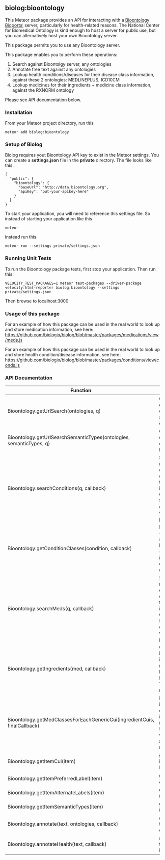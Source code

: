## biolog:bioontology
This Meteor package provides an API for interacting with a [Bioontology Bioportal](http://bioportal.bioontology.org/) server,
particularly for health-related reasons.
The National Center for Biomedical Ontology is kind enough to host a server for public use,
but you can alternatively host your own Bioontology server.

This package permits you to use any Bioontology server.

This package enables you to perform these operations:

1. Search against Bioontolgy server, any ontologies
2. Annotate free text against any ontologies
3. Lookup health conditions/diseases for their disease class information, against these 2 ontologies: MEDLINEPLUS, ICD10CM
4. Lookup medicines for their ingredients + medicine class information, against the RXNORM ontology

Please see API documentation below.

### Installation
From your Meteor project directory, run this

    meteor add biolog:bioontology

### Setup of Biolog
Biolog requires yout Bioontology API key to exist in the Meteor settings.  You can create a **settings.json** file in the **private** directory.
The file looks like this.

    {
      "public": {
        "bioontology": {
          "baseUrl": "http://data.bioontology.org",
          "apiKey": "put-your-apikey-here"
        }
      }
    }


To start your application, you will need to reference this settings file.  So instead of starting your application like this

    meteor

instead run this

    meteor run --settings private/settings.json


### Running Unit Tests
To run the Bioontology package tests, first stop your application.  Then run this:

    VELOCITY_TEST_PACKAGES=1 meteor test-packages --driver-package velocity:html-reporter biolog:bioontology --settings private/settings.json

Then browse to localhost:3000

### Usage of this package
For an example of how this package can be used in the real world to look up and store medication information, see here:
https://github.com/biologio/biolog/blob/master/packages/medications/view/meds.js

For an example of how this package can be used in the real world to look up and store health condition/disease information, see here:
https://github.com/biologio/biolog/blob/master/packages/conditions/view/conds.js

### API Documentation

Function      | Description
------------- | -------------
Bioontology.getUrlSearch(ontologies, q) | Get the URL to look up any entity within the provided ontology or comma-separated list of ontologies
Bioontology.getUrlSearchSemanticTypes(ontologies, semanticTypes, q) | Get the URL to look up any entity within the provided ontologies, limiting to the list of semantic types
Bioontology.searchConditions(q, callback) | Search for conditions matching the provided query - @param q - the query to search.  Expected to be a string that the user is entering in a text box.  Optimized for typeahead functionality; @param callback - the callback to which the result array is passed
Bioontology.getConditionClasses(condition, callback) | For a given condition item (found by calling searchConditions() ), lookup its classes (parents, grandparents, ... in the ontology).  To the callback, send (err, conditionClassesArray).
Bioontology.searchMeds(q, callback) | Search for medicines matching the provided query - @param q - the query to search.  Expected to be a string that the user is entering in a text box.  Optimized for typeahead functionality; @param callback - the callback to which the result array is passed
Bioontology.getIngredients(med, callback) | Query bioontology to get ingredients for a medicine item found. Typically such medicines would have been found by calling Bioontology.searchMeds().  To the callback, send (err, medicineIngredientsArray)
Bioontology.getMedClassesForEachGenericCui(ingredientCuis, finalCallback) | For each medicine ingredient, lookup med classes - @param ingredientCuis - array of med ingredients; @param finalCallback - called when complete with arguments (error, medicineCLassesArray)
Bioontology.getItemCui(item) | get the (first) CUI for an item found by searching Bioontology
Bioontology.getItemPreferredLabel(item) | get the preferred label for an item
Bioontology.getItemAlternateLabels(item) | get alternate labels for an item (if any)
Bioontology.getItemSemanticTypes(item) | get semantic types for an item
Bioontology.annotate(text, ontologies, callback) | annotated the provided text against the list of ontologies
Bioontology.annotateHealth(text, callback) | annotated the provided text against our list of health of ontologies


